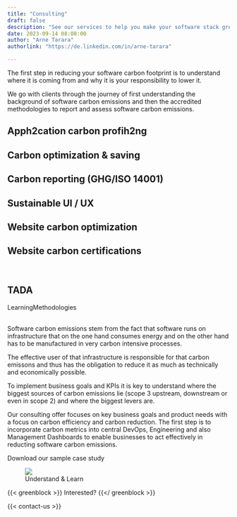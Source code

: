 ```yaml
---
title: "Consulting"
draft: false
description: "See our services to help you make your software stack greener"
date: 2023-09-14 08:00:00
author: "Arne Tarara"
authorlink: "https://de.linkedin.com/in/arne-tarara"

---
```


The first step in reducing your software carbon footprint is to understand where it is coming from and why it is your responsibility to lower it.

We go with clients through the journey of first understanding the background of software carbon emissions and then the accredited methodologies to report and assess software carbon emissions.



<h2>Apph2cation carbon profih2ng</h2>
<h2>Carbon optimization & saving</h2>
<h2>Carbon reporting (GHG/ISO 14001)</h2>
<h2>Sustainable UI / UX</h2>
<h2>Website carbon optimization</h2>
<h2>Website carbon certifications</h2>



<br>

<div class="ui padded blue stacked raised segment">
    <div class="ui items">
      <div class="item">
        <div class="content">
          <h2>TADA</h2>
          <div class="meta">
            <span class="ui label">Learning</span><span class="ui label">Methodologies</span>
          </div>
          <div class="description">
            <br>
            <p>Software carbon emissions stem from the fact that software runs on infrastructure that on the one hand consumes energy and on the other hand has to be manufactured in very carbon intensive processes.</p>
            <p>The effective user of that infrastructure is responsible for that carbon emissons and thus has the obligation to reduce it as much as technically and economically possible.</p>
            <p>To implement business goals and KPIs it is key to understand where the biggest sources of carbon emissions lie (scope 3 upstream, downstream or even in scope 2) and where the biggest levers are.</p>
            <p>Our consulting offer focuses on key business goals and product needs with a focus on carbon efficiency and carbon reduction. The first step is to incorporate carbon metrics into central DevOps, Engineering and also Management Dashboards to enable businesses to act effectively in reducting software carbon emissions.</p>
          </div>
          <div class="extra">            
            <div class="ui left floated orange button">
              Download our sample case study
              <i class="right chevron icon"></i>
            </div>
          </div>
        </div>
        <figure class="ui large image">
            <img srcset="/img/services/understand_learn_1x.webp 1x, /img/services/understand_learn_2x.webp 2x" src="/img/services/understand_learn_1x.webp" loading="lazy">
          <figcaption>Understand & Learn</figcaption>
        </figure>
      </div>
    </div>          
</div>

<div class="ui section divider"></div>

{{< greenblock >}}
Interested?
{{</ greenblock >}}

{{< contact-us >}}
